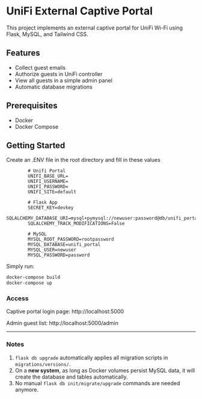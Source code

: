 # UniFi External Captive Portal

This project implements an external captive portal for UniFi Wi-Fi using Flask, MySQL, and Tailwind CSS.

## Features

- Collect guest emails
- Authorize guests in UniFi controller
- View all guests in a simple admin panel
- Automatic database migrations

## Prerequisites

- Docker
- Docker Compose

## Getting Started

Create an .ENV file in the root directory and fill in these values 


            # Unifi Portal
            UNIFI_BASE_URL=
            UNIFI_USERNAME=
            UNIFI_PASSWORD=
            UNIFI_SITE=default

            # Flask App
            SECRET_KEY=devkey
            SQLALCHEMY_DATABASE_URI=mysql+pymysql://newuser:password@db/unifi_portal
            SQLALCHEMY_TRACK_MODIFICATIONS=False

            # MySQL
            MYSQL_ROOT_PASSWORD=rootpassword
            MYSQL_DATABASE=unifi_portal
            MYSQL_USER=newuser
            MYSQL_PASSWORD=password

Simply run:

```bash
docker-compose build
docker-compose up
```


### Access

Captive portal login page: http://localhost:5000

Admin guest list: http://localhost:5000/admin


---

### Notes

1. `flask db upgrade` automatically applies all migration scripts in `migrations/versions/`.  
2. On a **new system**, as long as Docker volumes persist MySQL data, it will create the database and tables automatically.  
3. No manual `flask db init/migrate/upgrade` commands are needed anymore.  
